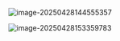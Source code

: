 ![image-20250428144555357](C:\Users\ASUS\AppData\Roaming\Typora\typora-user-images\image-20250428144555357.png)

![image-20250428153359783](../../../AppData/Roaming/Typora/typora-user-images/image-20250428153359783.png)